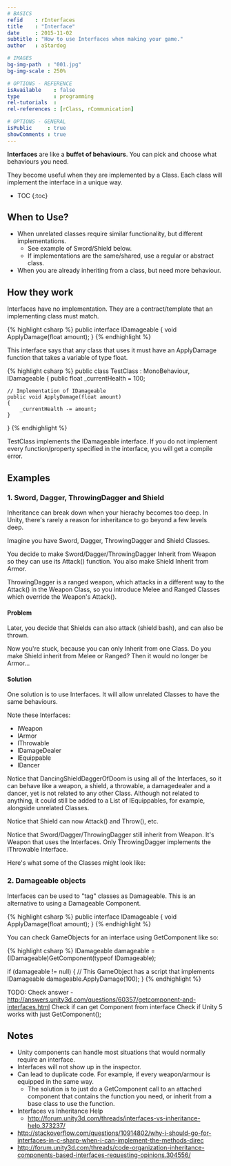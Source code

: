 ```yaml
---
# BASICS
refid    : rInterfaces
title    : "Interface"
date     : 2015-11-02
subtitle : "How to use Interfaces when making your game."
author   : aStardog

# IMAGES
bg-img-path  : "001.jpg"
bg-img-scale : 250%

# OPTIONS - REFERENCE
isAvailable    : false
type           : programming
rel-tutorials  : 
rel-references : [rClass, rCommunication]

# OPTIONS - GENERAL
isPublic     : true
showComments : true
---
```


<div id="paper"></div>

<script type="text/javascript">
var graph = new joint.dia.Graph();

var paper = new joint.dia.Paper({
    el: $('#paper'),
    width: 800,
    height: 120,
    gridSize: 1,
    model: graph
});

var uml = joint.shapes.uml;

var classes = {

    weapon: new uml.Interface({
        position: { x:0, y:2 },
        size: { width: 180, height: 100 },
        name: 'IWeapon',
        attributes: ['string variableName'],
        methods: ['void Attack()']
    }),

    damagedealer: new uml.Interface({
        position: { x:200, y:2 },
        size: { width: 180, height: 100 },
        name: 'IDamageDealer',
		methods: ['void DealDamage(IDamageable damageable, int amount)']
    }),
	
	equippable: new uml.Interface({
        position: { x:400, y:2 },
        size: { width: 180, height: 100 },
        name: 'IEquippable',
		methods: ['void Equip()', 'void Unequip()']
    })

};

_.each(classes, function(c) { graph.addCell(c); });

//var relations = [
//    new uml.Generalization({ source: { id: classes.man.id }, target: { id: classes.weapon.id }})
//];

_.each(relations, function(r) { graph.addCell(r); });
</script>

**Interfaces** are like a **buffet of behaviours**. You can pick and choose what behaviours you need.

They become useful when they are implemented by a Class. Each class will implement the interface in a unique way.

* TOC
{:toc}

## When to Use?

* When unrelated classes require similar functionality, but different implementations.
  * See example of Sword/Shield below.
  * If implementations are the same/shared, use a regular or abstract class.
* When you are already inheriting from a class, but need more behaviour.

## How they work

Interfaces have no implementation. They are a contract/template that an implementing class must match.

{% highlight csharp %}
public interface IDamageable
{
	void ApplyDamage(float amount);
}
{% endhighlight %}

This interface says that any class that uses it must have an ApplyDamage function that takes a variable of type float.

{% highlight csharp %}
public class TestClass : MonoBehaviour, IDamageable
{
	public float _currentHealth = 100;

	// Implementation of IDamageable
	public void ApplyDamage(float amount)
	{
		_currentHealth -= amount;
	}
}
{% endhighlight %}

TestClass implements the IDamageable interface. If you do not implement every function/property specified in the interface, you will get a compile error.

## Examples

### 1. Sword, Dagger, ThrowingDagger and Shield

Inheritance can break down when your hierachy becomes too deep. In Unity, there's rarely a reason for inheritance to go beyond a few levels deep.

Imagine you have Sword, Dagger, ThrowingDagger and Shield Classes.

You decide to make Sword/Dagger/ThrowingDagger Inherit from Weapon so they can use its Attack() function. You also make Shield Inherit from Armor.

ThrowingDagger is a ranged weapon, which attacks in a different way to the Attack() in the Weapon Class, so you introduce Melee and Ranged Classes which override the Weapon's Attack().

#### Problem

Later, you decide that Shields can also attack (shield bash), and can also be thrown.

Now you're stuck, because you can only Inherit from one Class. Do you make Shield inherit from Melee or Ranged? Then it would no longer be Armor...

#### Solution

One solution is to use Interfaces. It will allow unrelated Classes to have the same behaviours.

Note these Interfaces:

* IWeapon
* IArmor
* IThrowable
* IDamageDealer
* IEquippable
* IDancer

Notice that DancingShieldDaggerOfDoom is using all of the Interfaces, so it can behave like a weapon, a shield, a throwable, a damagedealer and a dancer, yet is not related to any other Class. Although not related to anything, it could still be added to a List of IEquippables, for example, alongside unrelated Classes.

Notice that Shield can now Attack() and Throw(), etc.

Notice that Sword/Dagger/ThrowingDagger still inherit from Weapon. It's Weapon that uses the Interfaces. Only ThrowingDagger implements the IThrowable Interface.

Here's what some of the Classes might look like:

<script src="https://gist.github.com/st4rdog/6dcfa011b0c86c1762a5.js"></script>

<script src="https://gist.github.com/st4rdog/18c18cb50131b0b49416.js"></script>

<script src="https://gist.github.com/st4rdog/b9b234078693273a98ae.js"></script>

### 2. Damageable objects

Interfaces can be used to "tag" classes as Damageable. This is an alternative to using a Damageable Component.

{% highlight csharp %}
public interface IDamageable
{
	void ApplyDamage(float amount);
}
{% endhighlight %}

You can check GameObjects for an interface using GetComponent like so:

{% highlight csharp %}
IDamageable damageable = (IDamageable)GetComponent(typeof IDamageable);

if (damageable != null)
{
	// This GameObject has a script that implements IDamageable
	damageable.ApplyDamage(100);
}
{% endhighlight %}

TODO: Check answer - http://answers.unity3d.com/questions/60357/getcomponent-and-interfaces.html
Check if can get Component from interface
Check if Unity 5 works with just GetComponent<IInterface>();

## Notes

* Unity components can handle most situations that would normally require an interface.
* Interfaces will not show up in the inspector.
* Can lead to duplicate code. For example, if every weapon/armour is equipped in the same way.
  * The solution is to just do a GetComponent call to an attached component that contains the function you need, or inherit from a base class to use the function.
* Interfaces vs Inheritance Help
  * http://forum.unity3d.com/threads/interfaces-vs-inheritance-help.373237/
* http://stackoverflow.com/questions/10914802/why-i-should-go-for-interfaces-in-c-sharp-when-i-can-implement-the-methods-direc
* http://forum.unity3d.com/threads/code-organization-inheritance-components-based-interfaces-requesting-opinions.304556/